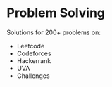 # Problem Solving

Solutions for 200+ problems on:

- Leetcode
- Codeforces
- Hackerrank
- UVA
- Challenges
